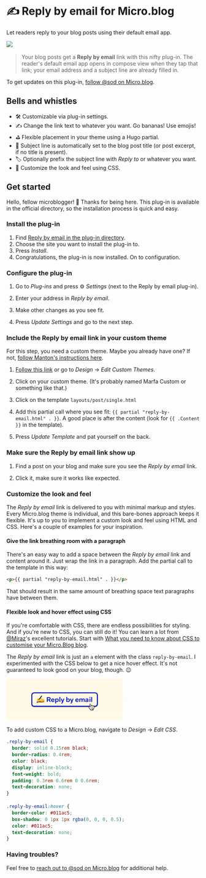 # ✍️ Reply by email for Micro.blog

Let readers reply to your blog posts using their default email app.

![](https://raw.githubusercontent.com/svendahlstrand/plugin-reply-by-email/main/docs/screenshots.png)

> Your blog posts get a **Reply by email** link with this nifty plug-in. The reader's default email app opens in compose view when they tap that link; your email address and a subject line are already filled in.

To get updates on this plug-in, [follow @sod on Micro.blog](https://micro.blog/sod).

## Bells and whistles

* 🛠 Customizable via plug-in settings.
* ✍️ Change the link text to whatever you want. Go bananas! Use emojis!
* ⛳️ Flexible placement in your theme using a Hugo partial.
* 💌 Subject line is automatically set to the blog post title (or post excerpt, if no title is present).
* 🏷 Optionally prefix the subject line with *Reply to* or whatever you want.
* 🎁 Customize the look and feel using CSS.

## Get started

Hello, fellow microblogger! 👋 Thanks for being here. This plug-in is available in the official directory, so the installation process is quick and easy.

### Install the plug-in

1. Find [Reply by email in the plug-in directory](https://micro.blog/account/plugins/view/23).
2. Choose the site you want to install the plug-in to.
3. Press *Install*.
4. Congratulations, the plug-in is now installed. On to configuration.

### Configure the plug-in

1. Go to *Plug-ins* and press ⚙️ *Settings* (next to the Reply by email plug-in).

2. Enter your address in *Reply by email*.

3. Make other changes as you see fit.

4. Press *Update Settings* and go to the next step.

### Include the Reply by email link in your custom theme

For this step, you need a custom theme. Maybe you already have one? If not, [follow Manton's instructions here](https://help.micro.blog/t/custom-themes/59).

1. [Follow this link](https://micro.blog/account/themes) or go to *Design* → *Edit Custom Themes*.

2. Click on your custom theme. (It's probably named Marfa Custom or something like that.)

3. Click on the template `layouts/post/single.html`

4. Add this partial call where you see fit: `{{ partial "reply-by-email.html" . }}`. A good place is after the content (look for `{{ .Content }}` in the template).

5. Press *Update Template* and pat yourself on the back.

### Make sure the Reply by email link show up

1. Find a post on your blog and make sure you see the *Reply by email* link.

2. Click it, make sure it works like expected.

### Customize the look and feel

The *Reply by email* link is delivered to you with minimal markup and styles. Every Micro.blog theme is individual, and this bare-bones approach keeps it flexible. It's up to you to implement a custom look and feel using HTML and CSS. Here's a couple of examples for your inspiration.

#### Give the link breathing room with a paragraph

There's an easy way to add a space between the *Reply by email* link and content around it. Just wrap the link in a paragraph. Add the partial call to the template in this way:

```html
<p>{{ partial "reply-by-email.html" . }}</p>
```

That should result in the same amount of breathing space text paragraphs have between them.

#### Flexible look and hover effect using CSS

If you're comfortable with CSS, there are endless possibilities for styling. And if you're new to CSS, you can still do it! You can learn a lot from [@Miraz](http://micro.blog/miraz)'s excellent tutorials. Start with [What you need to know about CSS to customise your Micro.Blog blog](https://custom.micro.blog/2019/06/04/what-you-need.html).

The *Reply by email* link is just an `a` element with the class `reply-by-email`. I experimented with the CSS below to get a nice hover effect. It's not guaranteed to look good on your blog, though. 😉

<img src="https://raw.githubusercontent.com/svendahlstrand/plugin-reply-by-email/main/docs/styling-example.png" alt="" width="304" height="108" />

To add custom CSS to a Micro.blog, navigate to *Design* → *Edit CSS*.

```css
.reply-by-email {
  border: solid 0.15rem black;
  border-radius: 0.4rem;
  color: black;
  display: inline-block;
  font-weight: bold;
  padding: 0.3rem 0.6rem 0 0.6rem;
  text-decoration: none;
}

.reply-by-email:hover {
  border-color: #011ac5;
  box-shadow: 0 1px 1px rgba(0, 0, 0, 0.5);
  color: #011ac5;
  text-decoration: none;
}
```

### Having troubles?

Feel free to [reach out to @sod on Micro.blog](https://micro.blog/sod) for additional help.
